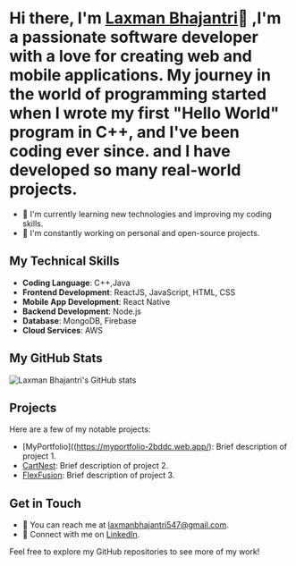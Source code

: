 # Hi there, I'm [Laxman Bhajantri](https://github.com/LaxmanZ)👋 ,I'm a passionate software developer with a love for creating web and mobile applications. My journey in the world of programming started when I wrote my first "Hello World" program in C++, and I've been coding ever since. and I have developed so many real-world projects.


- 🌱 I'm currently learning new technologies and improving my coding skills.
- 🔭 I'm constantly working on personal and open-source projects.

## My Technical Skills

- **Coding Language**: C++,Java
- **Frontend Development**: ReactJS, JavaScript, HTML, CSS
- **Mobile App Development**: React Native
- **Backend Development**: Node.js
- **Database**: MongoDB, Firebase
- **Cloud Services**: AWS

## My GitHub Stats

![Laxman Bhajantri's GitHub stats](https://github-readme-stats.vercel.app/api?username=LaxmanZ&show_icons=true&theme=dark)

## Projects

Here are a few of my notable projects:

- [MyPortfolio]((https://myportfolio-2bddc.web.app/): Brief description of project 1.
- [CartNest](https://amazona.onrender.com/): Brief description of project 2.
- [FlexFusion](https://gymprojectmugiwara.vercel.app/): Brief description of project 3.

## Get in Touch

- 📧 You can reach me at [laxmanbhajantri547@gmail.com](mailto:laxmanbhajantri547@gmail.com).
- 💬 Connect with me on [LinkedIn](https://www.linkedin.com/in/laxman-bhajantri-b781471a4).

Feel free to explore my GitHub repositories to see more of my work!


